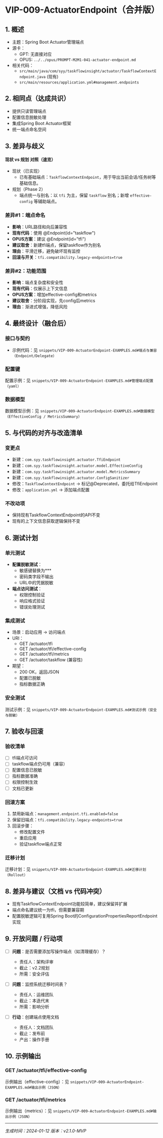 # VIP-009-ActuatorEndpoint（合并版）

## 1. 概述
- 主题：Spring Boot Actuator管理端点
- 源卡：
  - GPT: 无直接对应
  - OPUS: `../../opus/PROMPT-M2M1-041-actuator-endpoint.md`
- 相关代码：
  - `src/main/java/com/syy/taskflowinsight/actuator/TaskflowContextEndpoint.java` (现有)
  - `src/main/resources/application.yml#management.endpoints`

## 2. 相同点（达成共识）
- 提供只读管理端点
- 配置信息脱敏处理
- 集成Spring Boot Actuator框架
- 统一端点命名空间

## 3. 差异与歧义

#### 现状 vs 规划 对照（速览）
- 现状（已实现）
  - 已有基础端点：`TaskflowContextEndpoint`，用于导出当前会话/任务树等基础信息。
- 规划（Phase 2）
  - 端点统一与别名：以 `tfi` 为主，保留 `taskflow` 别名；新增 `effective-config` 等辅助端点。

### 差异#1：端点命名
- **影响**：URL路径和向后兼容性
- **现有代码**：使用 @Endpoint(id="taskflow")
- **OPUS方案**：建议 @Endpoint(id="tfi")
- **建议取舍**：新建tfi端点，保留taskflow作为别名
- **理由**：平滑迁移，避免破坏现有监控
- **回滚与开关**：`tfi.compatibility.legacy-endpoints=true`

### 差异#2：功能范围
- **影响**：端点复杂度和安全性
- **现有代码**：仅展示上下文信息
- **OPUS方案**：增加effective-config和metrics
- **建议取舍**：分阶段实现，先config后metrics
- **理由**：渐进式增强，降低风险

## 4. 最终设计（融合后）

### 接口与契约
- 示例代码：见 `snippets/VIP-009-ActuatorEndpoint-EXAMPLES.md#端点与兼容（Endpoint/Delegate）`

### 配置键
配置示例：见 `snippets/VIP-009-ActuatorEndpoint-EXAMPLES.md#管理端点配置（yaml）`

### 数据模型
数据模型示例：见 `snippets/VIP-009-ActuatorEndpoint-EXAMPLES.md#数据模型（EffectiveConfig / MetricsSummary）`

## 5. 与代码的对齐与改造清单

### 变更点
- 新建：`com.syy.taskflowinsight.actuator.TfiEndpoint`
- 新建：`com.syy.taskflowinsight.actuator.model.EffectiveConfig`
- 新建：`com.syy.taskflowinsight.actuator.model.MetricsSummary`
- 新建：`com.syy.taskflowinsight.actuator.ConfigSanitizer`
- 修改：`TaskflowContextEndpoint` → 标记@Deprecated，委托给TfiEndpoint
- 修改：`application.yml` → 添加端点配置

### 不改动项
- 保持现有TaskflowContextEndpoint的API不变
- 现有的上下文信息获取逻辑保持不变

## 6. 测试计划

### 单元测试
- **配置脱敏测试**：
  - 敏感键替换为***
  - 密码类字段不输出
  - URL中的凭据脱敏
- **端点访问测试**：
  - 权限控制验证
  - 响应格式验证
  - 错误处理测试

### 集成测试
- 场景：启动应用 -> 访问端点
- URI：
  - GET /actuator/tfi
  - GET /actuator/tfi/effective-config
  - GET /actuator/tfi/metrics
  - GET /actuator/taskflow (兼容性)
- 期望：
  - 200 OK，返回JSON
  - 配置已脱敏
  - 指标数据正确

### 安全测试
测试示例：见 `snippets/VIP-009-ActuatorEndpoint-EXAMPLES.md#测试示例（安全与脱敏）`

## 7. 验收与回滚

### 验收清单
- [ ] tfi端点可访问
- [ ] taskflow端点仍可用（兼容）
- [ ] 配置信息已脱敏
- [ ] 指标数据准确
- [ ] 权限控制生效
- [ ] 文档已更新

### 回滚方案
1. 禁用新端点：`management.endpoint.tfi.enabled=false`
2. 保留旧端点：`tfi.compatibility.legacy-endpoints=true`
3. 回滚步骤：
   - 修改配置文件
   - 重启应用
   - 验证taskflow端点正常

### 迁移计划
迁移计划：见 `snippets/VIP-009-ActuatorEndpoint-EXAMPLES.md#迁移计划（Rollout）`

## 8. 差异与建议（文档 vs 代码冲突）
- 现有TaskflowContextEndpoint功能较简单，建议保留并扩展
- 端点命名建议统一为tfi，但需要兼容期
- 配置脱敏逻辑可复用Spring Boot的ConfigurationPropertiesReportEndpoint实现

## 9. 开放问题 / 行动项
- [ ] **问题**：是否需要添加写操作端点（如清理缓存）？
  - 责任人：架构评审
  - 截止：v2.2规划
  - 所需：安全评估

- [ ] **问题**：监控系统迁移时间表？
  - 责任人：运维团队
  - 截止：本迭代末
  - 所需：影响分析

- [ ] **行动**：创建端点使用文档
  - 责任人：文档团队
  - 截止：发布前
  - 产出：操作手册

## 10. 示例输出

### GET /actuator/tfi/effective-config
示例输出（effective-config）：见 `snippets/VIP-009-ActuatorEndpoint-EXAMPLES.md#输出示例（JSON）`

### GET /actuator/tfi/metrics
示例输出（metrics）：见 `snippets/VIP-009-ActuatorEndpoint-EXAMPLES.md#输出示例（JSON）`

---
*生成时间：2024-01-12*
*版本：v2.1.0-MVP*
